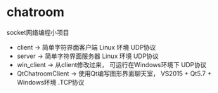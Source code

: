 # chatroom

socket网络编程小项目

- client -> 简单字符界面客户端 Linux 环境  UDP协议
- server -> 简单字符界面服务器 Linux 环境  UDP协议
- win_client -> 从client修改过来， 可运行在Windows环境下  UDP协议
- QtChatroomClient -> 使用Qt编写图形界面聊天室， VS2015 + Qt5.7 + Windows环境 .TCP协议

